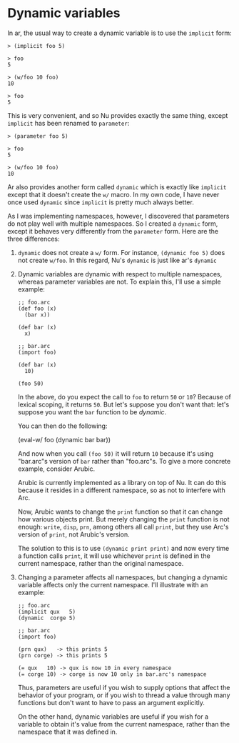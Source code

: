 Dynamic variables
=================

In ar, the usual way to create a dynamic variable is to use the `implicit`
form:

    > (implicit foo 5)

    > foo
    5

    > (w/foo 10 foo)
    10

    > foo
    5

This is very convenient, and so Nu provides exactly the same thing, except
`implicit` has been renamed to `parameter`:

    > (parameter foo 5)

    > foo
    5

    > (w/foo 10 foo)
    10

Ar also provides another form called `dynamic` which is exactly like
`implicit` except that it doesn't create the `w/` macro. In my own code, I
have never once used `dynamic` since `implicit` is pretty much always better.

As I was implementing namespaces, however, I discovered that parameters do not
play well with multiple namespaces. So I created a `dynamic` form, except it
behaves very differently from the `parameter` form. Here are the three
differences:

 1. `dynamic` does not create a `w/` form. For instance, `(dynamic foo 5)`
    does not create `w/foo`. In this regard, Nu's `dynamic` is just like ar's
    `dynamic`

 2. Dynamic variables are dynamic with respect to multiple namespaces,
    whereas parameter variables are not. To explain this, I'll use a simple
    example:

        ;; foo.arc
        (def foo (x)
          (bar x))

        (def bar (x)
          x)

        ;; bar.arc
        (import foo)

        (def bar (x)
          10)

        (foo 50)

    In the above, do you expect the call to `foo` to return `50` or `10`?
    Because of lexical scoping, it returns `50`. But let's suppose you don't
    want that: let's suppose you want the `bar` function to be *dynamic*.

    You can then do the following:

      (eval-w/ foo
        (dynamic bar bar))

    And now when you call `(foo 50)` it will return `10` because it's using
    "bar.arc"s version of `bar` rather than "foo.arc"s. To give a more
    concrete example, consider Arubic.

    Arubic is currently implemented as a library on top of Nu. It can do this
    because it resides in a different namespace, so as not to interfere with
    Arc.

    Now, Arubic wants to change the `print` function so that it can change how
    various objects print. But merely changing the `print` function is not
    enough: `write`, `disp`, `prn`, among others all call `print`, but they
    use Arc's version of `print`, not Arubic's version.

    The solution to this is to use `(dynamic print print)` and now every time
    a function calls `print`, it will use whichever `print` is defined in the
    current namespace, rather than the original namespace.

 3. Changing a parameter affects all namespaces, but changing a dynamic
    variable affects only the current namespace. I'll illustrate with an
    example:

        ;; foo.arc
        (implicit qux   5)
        (dynamic  corge 5)

        ;; bar.arc
        (import foo)

        (prn qux)   -> this prints 5
        (prn corge) -> this prints 5

        (= qux   10) -> qux is now 10 in every namespace
        (= corge 10) -> corge is now 10 only in bar.arc's namespace

    Thus, parameters are useful if you wish to supply options that affect the
    behavior of your program, or if you wish to thread a value through many
    functions but don't want to have to pass an argument explicitly.

    On the other hand, dynamic variables are useful if you wish for a variable
    to obtain it's value from the current namespace, rather than the namespace
    that it was defined in.
